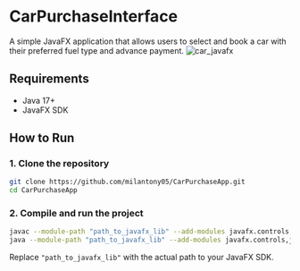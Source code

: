 # CarPurchaseInterface

A simple JavaFX application that allows users to select and book a car with their preferred fuel type and advance payment.
![car_javafx](https://github.com/user-attachments/assets/425017da-bb92-4601-9865-eabfb30d6c98)

## Requirements
- Java 17+
- JavaFX SDK

## How to Run

### **1. Clone the repository**
```sh
git clone https://github.com/milantony05/CarPurchaseApp.git
cd CarPurchaseApp
```

### **2. Compile and run the project**
```sh
javac --module-path "path_to_javafx_lib" --add-modules javafx.controls,javafx.fxml src/application/CarPurchaseInterface.java
java --module-path "path_to_javafx_lib" --add-modules javafx.controls,javafx.fxml application.CarPurchaseInterface
```
Replace `"path_to_javafx_lib"` with the actual path to your JavaFX SDK.
